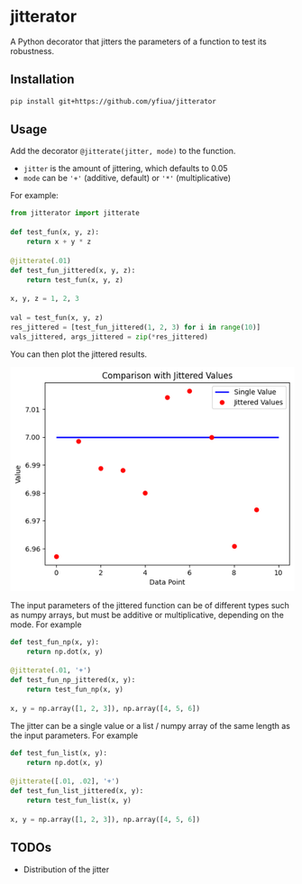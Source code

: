 # jitterator
A Python decorator that jitters the parameters of a function to test its robustness.

## Installation

```sh
pip install git+https://github.com/yfiua/jitterator
```
## Usage

Add the decorator `@jitterate(jitter, mode)` to the function.

* `jitter` is the amount of jittering, which defaults to 0.05
* `mode` can be `'+'` (additive, default) or `'*'` (multiplicative)

For example:

```python
from jitterator import jitterate

def test_fun(x, y, z):
    return x + y * z

@jitterate(.01)
def test_fun_jittered(x, y, z):
    return test_fun(x, y, z)

x, y, z = 1, 2, 3

val = test_fun(x, y, z)
res_jittered = [test_fun_jittered(1, 2, 3) for i in range(10)]
vals_jittered, args_jittered = zip(*res_jittered)
```

You can then plot the jittered results.

![Example plot](example-plot.png)

The input parameters of the jittered function can be of different types such as numpy arrays, but must be additive or multiplicative, depending on the mode. For example

```python
def test_fun_np(x, y):
    return np.dot(x, y)

@jitterate(.01, '+')
def test_fun_np_jittered(x, y):
    return test_fun_np(x, y)

x, y = np.array([1, 2, 3]), np.array([4, 5, 6])
```

The jitter can be a single value or a list / numpy array of the same length as the input parameters. For example

```python
def test_fun_list(x, y):
    return np.dot(x, y)

@jitterate([.01, .02], '+')
def test_fun_list_jittered(x, y):
    return test_fun_list(x, y)

x, y = np.array([1, 2, 3]), np.array([4, 5, 6])
```

## TODOs

* Distribution of the jitter
